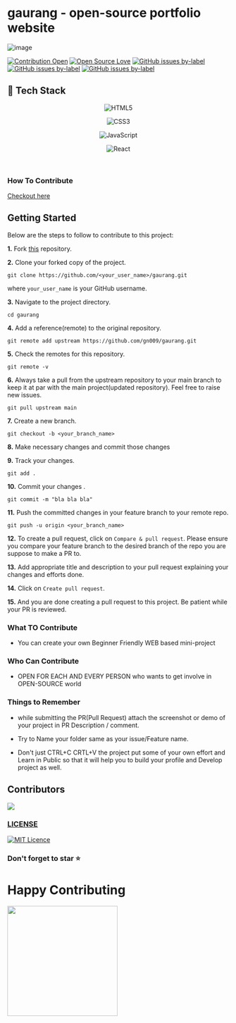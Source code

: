 # gaurang - open-source portfolio website


![image](https://user-images.githubusercontent.com/94965458/194911661-9a70d8cd-2419-4ba4-b6a5-61833552435d.png)

[![Contribution Open](https://img.shields.io/badge/contributions-welcome-brightgreen.svg?style=flat)](https://github.com/gn009/gaurang/blob/main/CONTRIBUTING.md)
[![Open Source Love](https://badges.frapsoft.com/os/v1/open-source.svg?v=103)](https://github.com/gn009/gaurang/issues)
[![GitHub issues by-label](https://img.shields.io/github/issues/gn009/gaurang/good%20first%20issue.svg)](https://github.com/gn009/gaurang/labels/good%20first%20issue)
[![GitHub issues by-label](https://img.shields.io/github/issues-pr-closed-raw/gn009/gaurang.svg)](https://github.com/gn009/gaurang/pulls?q=is%3Apr+is%3Aclosed)
[![GitHub issues by-label](https://img.shields.io/github/issues-pr/gn009/gaurang.svg)](https://github.com/gn009/gaurang/pulls?q=is%3Aopen+is%3Apr)


<h2> 🥞 Tech Stack</h2>
<p align="center">
<img alt="HTML5" src="https://img.shields.io/badge/html5-%23fca9ae.svg?style=for-the-badge&logo=html5&logoColor=140200"/>
 </p>
<p align="center">
<img alt="CSS3" src="https://img.shields.io/badge/css3-%23ffd2ce.svg?style=for-the-badge&logo=css3&logoColor=140200"/>
 </p>
<p align="center">
<img alt="JavaScript" src="https://img.shields.io/badge/javascript-%23e4626b.svg?style=for-the-badge&logo=javascript&logoColor=%23F7DF1E"/>
  </p>
 <p align="center">
<img alt="React" src="https://img.shields.io/badge/react-%23e4626b.svg?style=for-the-badge&logo=react&logoColor=%23F7DF1E"/>
  </p>
<br>

### How To Contribute

[Checkout here](https://github.com/gn009/gaurang/blob/main/CONTRIBUTING.md)

## Getting Started

Below are the steps to follow to contribute to this project:

**1.** Fork [this](https://github.com/gn009/gaurang) repository.

**2.** Clone your forked copy of the project.

```
git clone https://github.com/<your_user_name>/gaurang.git
```

where `your_user_name` is your GitHub username.

**3.** Navigate to the project directory.

```
cd gaurang
```

**4.** Add a reference(remote) to the original repository.

```
git remote add upstream https://github.com/gn009/gaurang.git
```

**5.** Check the remotes for this repository.

```
git remote -v
```

**6.** Always take a pull from the upstream repository to your main branch to keep it at par with the main project(updated repository). Feel free to raise new issues.

```
git pull upstream main
```

**7.** Create a new branch.

```
git checkout -b <your_branch_name>
```

**8.** Make necessary changes and commit those changes

**9.** Track your changes.

```
git add .
```

**10.** Commit your changes .

```
git commit -m "bla bla bla"
```

**11.** Push the committed changes in your feature branch to your remote repo.

```
git push -u origin <your_branch_name>
```

**12.** To create a pull request, click on `Compare & pull request`. Please ensure you compare your feature branch to the desired branch of the repo you are suppose to make a PR to.

**13.** Add appropriate title and description to your pull request explaining your changes and efforts done.

**14.** Click on `Create pull request`.

**15.** And you are done creating a pull request to this project. Be patient while your PR is reviewed.


### What TO Contribute

- You can create your own Beginner Friendly WEB based mini-project 

### Who Can Contribute

- OPEN FOR EACH AND EVERY PERSON who wants to get involve in OPEN-SOURCE world

### Things to Remember

- while submitting the PR(Pull Request) attach the screenshot or demo of your project in PR Description / comment.

- Try to Name your folder same as your issue/Feature name.

- Don't just CTRL+C CRTL+V the project put some of your own effort and Learn in Public so that it will help you to build your profile and Develop project as well.

## Contributors

<a href="https://github.com/gn009/gaurang/graphs/contributors">
  <img src="https://contrib.rocks/image?repo=gn009/hack" />
</a>

### [LICENSE](https://github.com/gn009/gaurang/blob/main/LICENSE)

[![MIT Licence](https://badges.frapsoft.com/os/mit/mit.svg?v=103)](https://github.com/gn009/gaurang/blob/main/LICENSE)

### Don't forget to star  ⭐

# Happy Contributing

<img src="eatsleepcode.gif" width="250"/>
